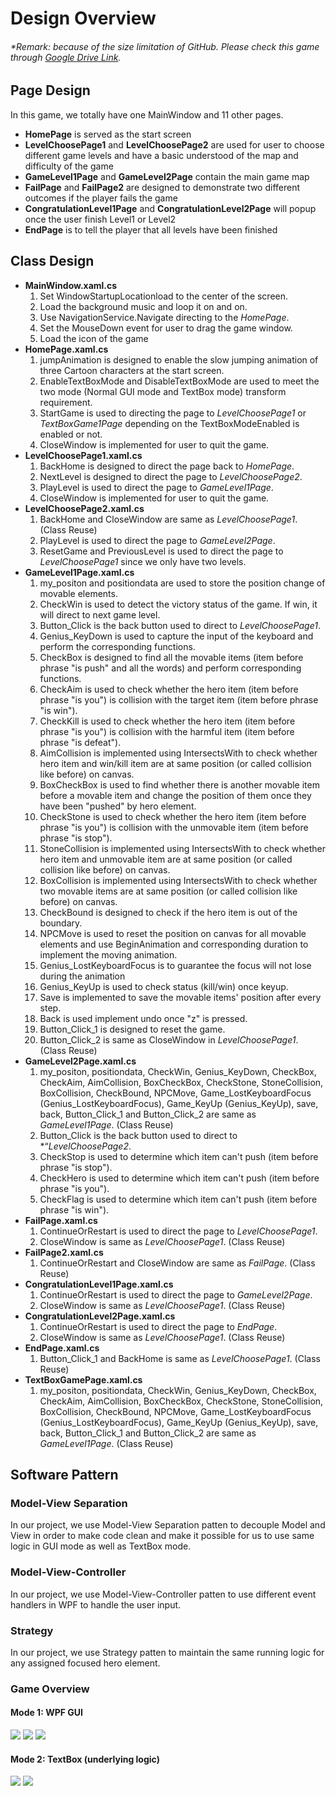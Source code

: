 # Design Overview
###### *Remark: because of the size limitation of GitHub. Please check this game through [Google Drive Link](https://drive.google.com/file/d/13WRB6cAD2tWMnKBLcsy7sPmhq7ysley_/view?usp=sharing).
## Page Design
In this game, we totally have one MainWindow and 11 other pages.
- **HomePage** is served as the start screen
- **LevelChoosePage1** and **LevelChoosePage2** are used for user to choose different game levels and have a basic understood of the map and difficulty of the game
- **GameLevel1Page** and **GameLevel2Page** contain the main game map
- **FailPage** and **FailPage2** are designed to demonstrate two different outcomes if the player fails the game
- **CongratulationLevel1Page** and **CongratulationLevel2Page** will popup once the user finish Level1 or Level2
- **EndPage** is to tell the player that all levels have been finished
## Class Design
- **MainWindow.xaml.cs**
    1. Set WindowStartupLocationload to the center of the screen.
    2.	Load the background music and loop it on and on.
    3.	Use NavigationService.Navigate directing to the *HomePage*.
    4.	Set the MouseDown event for user to drag the game window.
    5.	Load the icon of the game
- **HomePage.xaml.cs**
    1.	jumpAnimation is designed to enable the slow jumping animation of three Cartoon characters at the start screen. 
    2.	EnableTextBoxMode and DisableTextBoxMode are used to meet the two mode (Normal GUI mode and TextBox mode) transform requirement.
    3.	StartGame is used to directing the page to *LevelChoosePage1* or *TextBoxGame1Page* depending on the TextBoxModeEnabled is enabled or not.
    4.	CloseWindow is implemented for user to quit the game.
- **LevelChoosePage1.xaml.cs**
    1.	BackHome is designed to direct the page back to *HomePage*.
    2.	NextLevel is designed to direct the page to *LevelChoosePage2*.
    3.	PlayLevel is used to direct the page to *GameLevel1Page*.
    4.	CloseWindow is implemented for user to quit the game.
- **LevelChoosePage2.xaml.cs**
    1.	BackHome and CloseWindow are same as *LevelChoosePage1*. (Class Reuse)
    2.	PlayLevel is used to direct the page to *GameLevel2Page*.
    3.	ResetGame and PreviousLevel is used to direct the page to *LevelChoosePage1* since we only have two levels.
- **GameLevel1Page.xaml.cs**
    1.	my_positon and positiondata are used to store the position change of movable elements.
    2.	CheckWin is used to detect the victory status of the game. If win, it will direct to next game level.
    3.	Button_Click is the back button used to direct to *LevelChoosePage1*.
    4.	Genius_KeyDown is used to capture the input of the keyboard and perform the corresponding functions.
    5.	CheckBox is designed to find all the movable items (item before phrase "is push" and all the words) and perform corresponding functions.
    6.	CheckAim is used to check whether the hero item (item before phrase "is you") is collision with the target item (item before phrase "is win"). 
    7.	CheckKill is used to check whether the hero item (item before phrase "is you") is collision with the harmful item (item before phrase "is defeat"). 
    8.	AimCollision is implemented using IntersectsWith to check whether hero item and win/kill item are at same position (or called collision like before) on canvas.
    9.	BoxCheckBox is used to find whether there is another movable item before a movable item and change the position of them once they have been "pushed" by hero element.
    10.	CheckStone is used to check whether the hero item (item before phrase "is you") is collision with the unmovable item (item before phrase "is stop"). 
    11.	StoneCollision is implemented using IntersectsWith to check whether hero item and unmovable item are at same position (or called collision like before) on canvas.
    12.	BoxCollision is implemented using IntersectsWith to check whether two movable items are at same position (or called collision like before) on canvas.
    13.	CheckBound is designed to check if the hero item is out of the boundary.
    14.	NPCMove is used to reset the position on canvas for all movable elements and use BeginAnimation and corresponding duration to implement the moving animation.
    15.	Genius_LostKeyboardFocus is to guarantee the focus will not lose during the animation
    16.	Genius_KeyUp is used to check status (kill/win) once keyup.
    17.	Save is implemented to save the movable items' position after every step.
    18.	Back is used implement undo once "z" is pressed.
    19.	Button_Click_1 is designed to reset the game.
    20.	Button_Click_2 is same as CloseWindow in *LevelChoosePage1*. (Class Reuse)
- **GameLevel2Page.xaml.cs**
    1.	my_positon, positiondata, CheckWin, Genius_KeyDown, CheckBox, CheckAim, AimCollision, BoxCheckBox, CheckStone, StoneCollision, BoxCollision, CheckBound, NPCMove, Game_LostKeyboardFocus (Genius_LostKeyboardFocus), Game_KeyUp (Genius_KeyUp), save, back, Button_Click_1 and Button_Click_2 are same as *GameLevel1Page*. (Class Reuse)
    2.	Button_Click is the back button used to direct to *“*LevelChoosePage2*.
    3.	CheckStop is used to determine which item can't push (item before phrase "is stop").
    4.	CheckHero is used to determine which item can't push (item before phrase "is you").
    5.	CheckFlag is used to determine which item can't push (item before phrase "is win").
- **FailPage.xaml.cs**
    1.	ContinueOrRestart is used to direct the page to *LevelChoosePage1*.
    2.	CloseWindow is same as *LevelChoosePage1*. (Class Reuse)
- **FailPage2.xaml.cs**
    1. ContinueOrRestart and CloseWindow are same as *FailPage*. (Class Reuse)
- **CongratulationLevel1Page.xaml.cs**
    1.	ContinueOrRestart is used to direct the page to *GameLevel2Page*.
    2.	CloseWindow is same as *LevelChoosePage1*. (Class Reuse)
- **CongratulationLevel2Page.xaml.cs**
    1.	ContinueOrRestart is used to direct the page to *EndPage*.
    2.	CloseWindow is same as *LevelChoosePage1*. (Class Reuse)
- **EndPage.xaml.cs**
    1.	Button_Click_1 and BackHome is same as *LevelChoosePage1*. (Class Reuse)
- **TextBoxGamePage.xaml.cs**
    1.	my_positon, positiondata, CheckWin, Genius_KeyDown, CheckBox, CheckAim, AimCollision, BoxCheckBox, CheckStone, StoneCollision, BoxCollision, CheckBound, NPCMove, Game_LostKeyboardFocus (Genius_LostKeyboardFocus), Game_KeyUp (Genius_KeyUp), save, back, Button_Click_1 and Button_Click_2 are same as *GameLevel1Page*. (Class Reuse)
## Software Pattern
### Model-View Separation
In our project, we use Model-View Separation patten to decouple Model and View in order to make code clean and make it possible for us to use same logic in GUI mode as well as TextBox mode.
### Model-View-Controller
In our project, we use Model-View-Controller patten to use different event handlers in WPF to handle the user input.
### Strategy
In our project, we use Strategy patten to maintain the same running logic for any assigned focused hero element.
### Game Overview
#### Mode 1: WPF GUI
![](pic/mode1.png)
![](pic/mode1level.png)
![](pic/mode1game.png)
#### Mode 2: TextBox (underlying logic)
![](pic/mode2.png)
![](pic/mode2game.png)